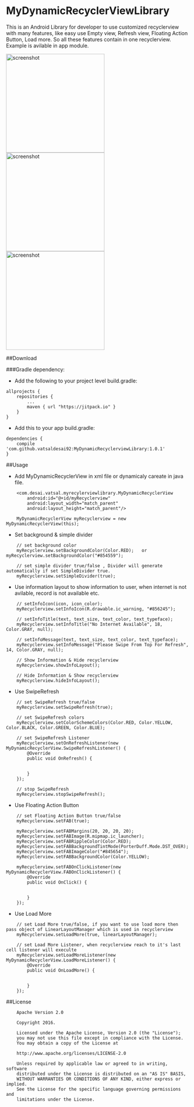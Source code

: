 # MyDynamicRecyclerViewLibrary
This is an Android Library for developer to use customized recyclerview with many features, like easy use Empty view, Refresh view, Floating Action Button, Load more. So all these features contain in one recyclerview.
<br>
Example is avilable in app module.

<p>
<img src="https://github.com/vatsaldesai92/MyDynamicRecyclerviewLibrary/blob/master/app/src/main/assets/1.png" alt="screenshot" width="270">

<img src="https://github.com/vatsaldesai92/MyDynamicRecyclerviewLibrary/blob/master/app/src/main/assets/2.png" alt="screenshot" width="270">

<img src="https://github.com/vatsaldesai92/MyDynamicRecyclerviewLibrary/blob/master/app/src/main/assets/3.png" alt="screenshot" width="270">
</p>

##Download

###Gradle dependency:
- Add the following to your project level build.gradle:
~~~
allprojects {
	repositories {
		...
		maven { url "https://jitpack.io" }
	}
}
~~~
- Add this to your app build.gradle:
~~~
dependencies {
	compile 'com.github.vatsaldesai92:MyDynamicRecyclerviewLibrary:1.0.1'
}
~~~

##Usage

- Add MyDynamicRecyclerView in xml file or dynamicaly careate in java file.
~~~
    <com.desai.vatsal.myrecylerviewlibrary.MyDynamicRecyclerView
		android:id="@+id/myRecyclerview"
        android:layout_width="match_parent"
        android:layout_height="match_parent"/>
	
	MyDynamicRecyclerView myRecyclerview = new MyDynamicRecyclerView(this);
~~~

- Set background & simple divider
~~~
	// set background color
    myRecyclerview.setBackgroundColor(Color.RED);	or	 myRecyclerview.setBackgroundColor("#854559");
	
	// set simple divider true/false , Divider will generate automatically if set SimpleDivider true.
    myRecyclerview.setSimpleDivider(true);
~~~

- Use information layout to show information to user, when internet is not avilable, record is not available etc.
~~~
	// setInfoIcon(icon, icon_color);
    myRecyclerview.setInfoIcon(R.drawable.ic_warning, "#856245");

	// setInfoTitle(text, text_size, text_color, text_typeface);
    myRecyclerview.setInfoTitle("No Internet Available", 18, Color.GRAY, null);

	// setInfoMessage(text, text_size, text_color, text_typeface);
    myRecyclerview.setInfoMessage("Please Swipe From Top For Refresh", 14, Color.GRAY, null);
	
	// Show Information & Hide recyclerview
	myRecyclerview.showInfoLayout();
	
	// Hide Information & Show recyclerview
    myRecyclerview.hideInfoLayout();	
~~~

- Use SwipeRefresh
~~~
	// set SwipeRefresh true/false
    myRecyclerview.setSwipeRefresh(true);
	
	// set SwipeRefresh colors
    myRecyclerview.setColorSchemeColors(Color.RED, Color.YELLOW, Color.BLACK, Color.GREEN, Color.BLUE);
	
	// set SwipeRefresh Listener
    myRecyclerview.setOnRefreshListener(new MyDynamicRecyclerView.SwipeRefreshListener() {
        @Override
        public void OnRefresh() {
			
			
        }
    });
	
	// stop SwipeRefresh
	myRecyclerview.stopSwipeRefresh();
~~~

- Use Floating Action Button
~~~
	// set Floating Action Button true/false
    myRecyclerview.setFAB(true);
	
    myRecyclerview.setFABMargins(20, 20, 20, 20);
    myRecyclerview.setFABImage(R.mipmap.ic_launcher);
    myRecyclerview.setFABRippleColor(Color.RED);
    myRecyclerview.setFABBackgroundTintMode(PorterDuff.Mode.DST_OVER);
    myRecyclerview.setFABImageColor("#845654");
    myRecyclerview.setFABBackgroundColor(Color.YELLOW);
	
    myRecyclerview.setFABOnClickListener(new MyDynamicRecyclerView.FABOnClickListener() {
        @Override
        public void OnClick() {


        }
    });
~~~

- Use Load More
~~~
	// set Load More true/false, if you want to use load more then pass object of LinearLayoutManager which is used in recyclerview
    myRecyclerview.setLoadMore(true, linearLayoutManager);
    
	// set Load More Listener, when recyclerview reach to it's last cell listener will execulte
    myRecyclerview.setLoadMoreListener(new MyDynamicRecyclerView.LoadMoreListener() {
        @Override
        public void OnLoadMore() {
                

        }
    });
~~~


##License
~~~
    Apache Version 2.0

    Copyright 2016.

    Licensed under the Apache License, Version 2.0 (the "License");
    you may not use this file except in compliance with the License.
    You may obtain a copy of the License at

    http://www.apache.org/licenses/LICENSE-2.0

    Unless required by applicable law or agreed to in writing, software
    distributed under the License is distributed on an "AS IS" BASIS,
    WITHOUT WARRANTIES OR CONDITIONS OF ANY KIND, either express or implied.
    See the License for the specific language governing permissions and
    limitations under the License.
~~~
